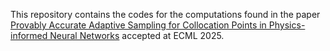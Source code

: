 This repository contains the codes for the computations found in the paper [Provably Accurate Adaptive Sampling for Collocation Points in Physics-informed Neural Networks](https://arxiv.org/abs/2504.00910) accepted at ECML 2025.
